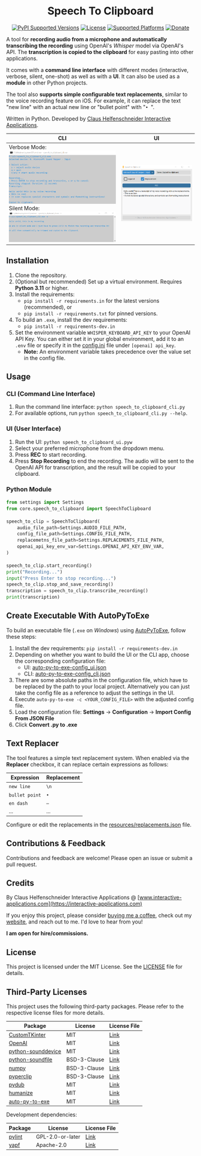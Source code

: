 <h1 align="center">Speech To Clipboard</h1>

<p align="center">
    <a href="https://github.com/clausmeister/whisper-clip"><img src="https://img.shields.io/badge/python-3.11-blue" alt="PyPI Supported Versions"></a>
    <a href="https://github.com/clausmeister/whisper-clip"><img src="https://img.shields.io/badge/license-MIT-yellow" alt="License"></a>
    <a href="https://github.com/clausmeister/whisper-clip"><img src="https://img.shields.io/badge/platform-windows%20%7C%20linux%20%7C%20macos-lightgrey" alt="Supported Platforms"></a>
    <a href="https://www.buymeacoffee.com/interactiveapplications"><img src="https://img.shields.io/badge/-buy_me_a%C2%A0coffee-gray?logo=buy-me-a-coffee" alt="Donate"></a>
</p>

A tool for **recording audio from a microphone and automatically transcribing the recording** using OpenAI's *Whisper* model via OpenAI's API. The **transcription is copied to the clipboard** for easy pasting into other applications. 

It comes with a **command line interface** with different modes (interactive, verbose, silent, one-shot) as well as with a **UI**. It can also be used as a **module** in other Python projects.

The tool also **supports simple configurable text replacements**, similar to the voice recording feature on iOS. For example, it can replace the text "new line" with an actual new line or "bullet point" with "`• `".

Written in Python. 
Developed by [Claus Helfenschneider Interactive Applications](https://interactive-applications.com).

| CLI | UI |
|--|--|
| Verbose Mode:<br>![CLI](documentation/cli_screenshot.png)<br>Silent Mode:<br>![CLI](documentation/cli_screenshot_silent_mode.png) | ![UI](documentation/ui_screenshot.png) |


## Installation

1. Clone the repository.
1. (Optional but recommended) Set up a virtual environment. Requires **Python 3.11** or higher.
1. Install the requirements:
    - `pip install -r requirements.in` for the latest versions (recommended), or
    - `pip install -r requirements.txt` for pinned versions.
1. To build an `.exe`, install the dev requirements:
    - `pip install -r requirements-dev.in`
1. Set the environment variable `WHISPER_KEYBOARD_API_KEY` to your OpenAI API Key. You can either set it in your global environment, add it to an `.env` file or specify it in the [config.ini](resources/config.ini) file under `[openai] api_key`.
    - **Note:** An environment variable takes precedence over the value set in the config file.

## Usage

### CLI (Command Line Interface)

1. Run the command line interface: `python speech_to_clipboard_cli.py`
1. For available options, run `python speech_to_clipboard_cli.py --help`.

### UI (User Interface)
1. Run the UI: `python speech_to_clipboard_ui.pyw`
1. Select your preferred microphone from the dropdown menu.
1. Press **REC** to start recording.
1. Press **Stop Recording** to end the recording. The audio will be sent to the OpenAI API for transcription, and the result will be copied to your clipboard.

### Python Module

```python
from settings import Settings
from core.speech_to_clipboard import SpeechToClipboard

speech_to_clip = SpeechToClipboard(
    audio_file_path=Settings.AUDIO_FILE_PATH,
    config_file_path=Settings.CONFIG_FILE_PATH,
    replacemetns_file_path=Settings.REPLACEMENTS_FILE_PATH,
    openai_api_key_env_var=Settings.OPENAI_API_KEY_ENV_VAR,
)

speech_to_clip.start_recording()
print("Recording...")
input("Press Enter to stop recording...")
speech_to_clip.stop_and_save_recording()
transcription = speech_to_clip.transcribe_recording()
print(transcription)
```

## Create Executable With AutoPyToExe

To build an executable file (`.exe` on *Windows*) using [AutoPyToExe](https://github.com/brentvollebregt/auto-py-to-exe), follow these steps:

1. Install the dev requirements: `pip install -r requirements-dev.in`
1. Depending on whether you want to build the UI or the CLI app, choose the corresponding configuration file:
    - UI: [auto-py-to-exe-config_ui.json](auto-py-to-exe-config_ui.json)
    - CLI: [auto-py-to-exe-config_cli.json](auto-py-to-exe-config_cli.json)
1. There are some absolute paths in the configuration file, which have to be replaced by the path to your local project. Alternatively you can just take the config file as a reference to adjust the settings in the UI.
1. Execute `auto-py-to-exe -c <YOUR_CONFIG_FILE>` with the adjusted config file.
1. Load the configuration file: **Settings** → **Configuration** → **Import Config From JSON File**
1. Click **Convert .py to .exe**

## Text Replacer

The tool features a simple text replacement system. When enabled via the **Replacer** checkbox, it can replace certain expressions as follows:

| Expression    | Replacement |
|---------------|-------------|
| `new line`    | `\n`        |
| `bullet point`| `• `        |
| `en dash`     | `–`         |
| ...           | ...         |

Configure or edit the replacements in the [resources/replacements.json](resources/replacements.json) file.

## Contributions & Feedback

Contributions and feedback are welcome! Please open an issue or submit a pull request.

## Credits

By Claus Helfenschneider Interactive Applications @ [www.interactive-applications.com](https://interactive-applications.com)

If you enjoy this project, please consider [buying me a coffee](https://www.buymeacoffee.com/interactiveapplications), check out my [website](https://interactive-applications.com), and reach out to me. I'd love to hear from you! 

**I am open for hire/commissions.**

## License

This project is licensed under the MIT License. See the [LICENSE](LICENSE) file for details.

## Third-Party Licenses

This project uses the following third-party packages. Please refer to the respective license files for more details.

| Package | License | License File |
| ------- | ------- | ------------ |
| [CustomTKinter](https://github.com/TomSchimansky/CustomTkinter) | MIT | [Link](https://github.com/TomSchimansky/CustomTkinter/blob/master/LICENSE) |
| [OpenAI](https://github.com/openai/openai-python) | MIT | [Link](https://github.com/openai/openai-python/blob/main/LICENSE) |
| [python-sounddevice](https://github.com/spatialaudio/python-sounddevice) | MIT | [Link](https://github.com/spatialaudio/python-sounddevice/blob/master/LICENSE) |
| [python-soundfile](https://github.com/bastibe/python-soundfile) | BSD-3-Clause | [Link](https://github.com/bastibe/python-soundfile/blob/master/LICENSE) |
| [numpy](https://github.com/numpy/numpy) | BSD-3-Clause | [Link](https://github.com/numpy/numpy/blob/main/LICENSE.txt) |
| [pyperclip](https://github.com/asweigart/pyperclip) | BSD-3-Clause | [Link](https://github.com/asweigart/pyperclip/blob/master/LICENSE.txt) |
| [pydub](https://github.com/jiaaro/pydub) | MIT | [Link](https://github.com/jiaaro/pydub/blob/master/LICENSE) |
| [humanize](https://github.com/python-humanize/humanize) | MIT | [Link](https://github.com/python-humanize/humanize/blob/main/LICENCE) |
| [auto-py-to-exe](https://github.com/brentvollebregt/auto-py-to-exe) | MIT | [Link](https://github.com/brentvollebregt/auto-py-to-exe/blob/master/LICENSE) |

Development dependencies:

| Package | License | License File |
| ------- | ------- | ------------ |
| [pylint](https://github.com/pylint-dev/pylint) | GPL-2.0-or-later | [Link](https://github.com/pylint-dev/pylint/blob/main/LICENSE)
| [yapf](https://github.com/google/yapf) | Apache-2.0 | [Link](https://github.com/google/yapf/blob/main/LICENSE) |

